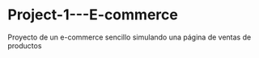 # Project-1---E-commerce
Proyecto de un e-commerce sencillo simulando una página de ventas de productos
